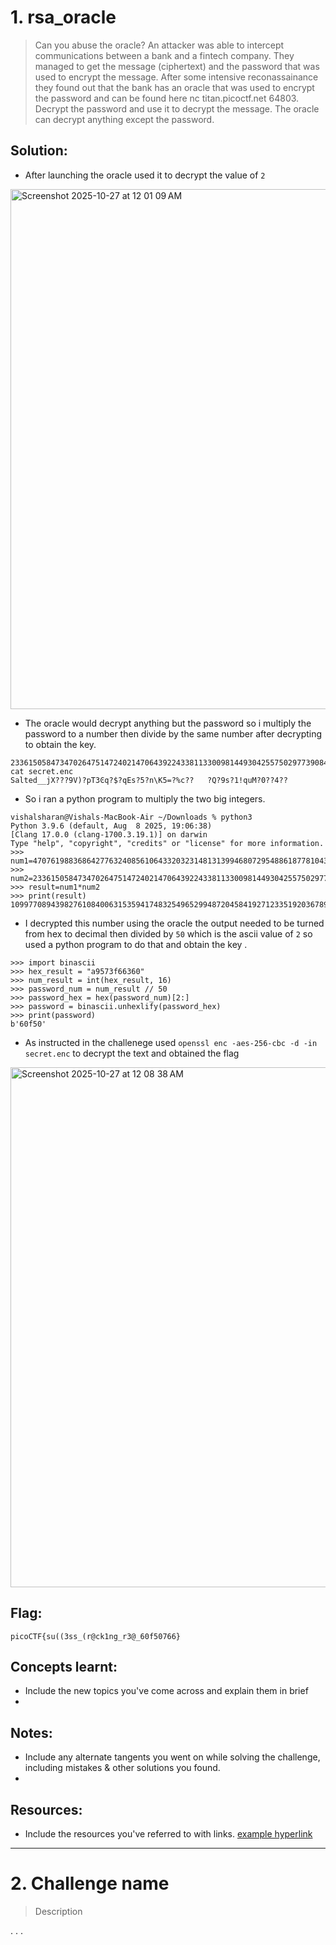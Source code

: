 # 1. rsa_oracle

> Can you abuse the oracle?
An attacker was able to intercept communications between a bank and a fintech company. They managed to get the message (ciphertext) and the password that was used to encrypt the message.
After some intensive reconassainance they found out that the bank has an oracle that was used to encrypt the password and can be found here nc titan.picoctf.net 64803. Decrypt the password and use it to decrypt the message. The oracle can decrypt anything except the password.


## Solution:

- After launching the oracle used it to decrypt the value of `2` 

<img width="1280" height="832" alt="Screenshot 2025-10-27 at 12 01 09 AM" src="https://github.com/user-attachments/assets/6c564974-318d-480c-8479-04eccbe2a197" />

- The oracle would decrypt anything but the password so i multiply the password to a number then divide by the same number after decrypting to obtain the key.
```
2336150584734702647514724021470643922433811330098144930425575029773908475892259185520495303353109615046654428965662643241365308392679139063000973730368839root@cc71042c3bbd:/shared# cat secret.enc
Salted__jX???9V)?pT3Ͼq?$?qEs?5?n\K5=?%c??	?Q?9s?1!quM?0??4??
```
- So i ran a python program to multiply the two big integers.
```
vishalsharan@Vishals-MacBook-Air ~/Downloads % python3 
Python 3.9.6 (default, Aug  8 2025, 19:06:38) 
[Clang 17.0.0 (clang-1700.3.19.1)] on darwin
Type "help", "copyright", "credits" or "license" for more information.
>>> num1=4707619883686427763240856106433203231481313994680729548861877810439954027216515481620077982254465432294427487895036699854948548980054737181231034760249505
>>> num2=2336150584734702647514724021470643922433811330098144930425575029773908475892259185520495303353109615046654428965662643241365308392679139063000973730368839
>>> result=num1*num2
>>> print(result)
10997708943982761084006315359417483254965299487204584192712335192036789472336196626179282134890223733758401125471056267054908321079024432384222437910457194483711112753102678178170094968585207806212096960492328042941752878907452001886104974213833155189826877814877017136978779880432127774578986380439317174695
```
- I decrypted this number using the oracle the output needed to be turned from hex to decimal then divided by `50` which is the ascii value of `2` so used a python program to do that and obtain the key .

```
>>> import binascii
>>> hex_result = "a9573f66360"
>>> num_result = int(hex_result, 16)
>>> password_num = num_result // 50
>>> password_hex = hex(password_num)[2:]
>>> password = binascii.unhexlify(password_hex)
>>> print(password)
b'60f50'

```
- As instructed in the challenege used `openssl enc -aes-256-cbc -d -in secret.enc` to decrypt the text and obtained the flag 

<img width="1280" height="832" alt="Screenshot 2025-10-27 at 12 08 38 AM" src="https://github.com/user-attachments/assets/feacd756-f1e4-45a6-80e1-424db1771ae9" />


## Flag:

```
picoCTF{su((3ss_(r@ck1ng_r3@_60f50766}
```

## Concepts learnt:

- Include the new topics you've come across and explain them in brief
- 

## Notes:

- Include any alternate tangents you went on while solving the challenge, including mistakes & other solutions you found.
- 

## Resources:

- Include the resources you've referred to with links. [example hyperlink](https://google.com)


***

# 2. Challenge name

> Description

.
.
.



